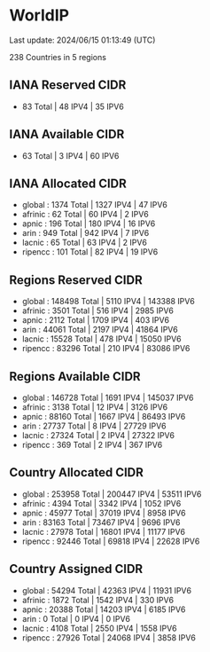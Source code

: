 # WorldIP

Last update: 2024/06/15 01:13:49 (UTC)

238 Countries in 5 regions

## IANA Reserved CIDR

- 83 Total | 48 IPV4 | 35 IPV6

## IANA Available CIDR

- 63 Total | 3 IPV4 | 60 IPV6

## IANA Allocated CIDR

- global : 1374 Total | 1327 IPV4 | 47 IPV6
- afrinic : 62 Total | 60 IPV4 | 2 IPV6
- apnic : 196 Total | 180 IPV4 | 16 IPV6
- arin : 949 Total | 942 IPV4 | 7 IPV6
- lacnic : 65 Total | 63 IPV4 | 2 IPV6
- ripencc : 101 Total | 82 IPV4 | 19 IPV6

## Regions Reserved CIDR

- global : 148498 Total | 5110 IPV4 | 143388 IPV6
- afrinic : 3501 Total | 516 IPV4 | 2985 IPV6
- apnic : 2112 Total | 1709 IPV4 | 403 IPV6
- arin : 44061 Total | 2197 IPV4 | 41864 IPV6
- lacnic : 15528 Total | 478 IPV4 | 15050 IPV6
- ripencc : 83296 Total | 210 IPV4 | 83086 IPV6

## Regions Available CIDR

- global : 146728 Total | 1691 IPV4 | 145037 IPV6
- afrinic : 3138 Total | 12 IPV4 | 3126 IPV6
- apnic : 88160 Total | 1667 IPV4 | 86493 IPV6
- arin : 27737 Total | 8 IPV4 | 27729 IPV6
- lacnic : 27324 Total | 2 IPV4 | 27322 IPV6
- ripencc : 369 Total | 2 IPV4 | 367 IPV6

## Country Allocated CIDR

- global : 253958 Total | 200447 IPV4 | 53511 IPV6
- afrinic : 4394 Total | 3342 IPV4 | 1052 IPV6
- apnic : 45977 Total | 37019 IPV4 | 8958 IPV6
- arin : 83163 Total | 73467 IPV4 | 9696 IPV6
- lacnic : 27978 Total | 16801 IPV4 | 11177 IPV6
- ripencc : 92446 Total | 69818 IPV4 | 22628 IPV6

## Country Assigned CIDR

- global : 54294 Total | 42363 IPV4 | 11931 IPV6
- afrinic : 1872 Total | 1542 IPV4 | 330 IPV6
- apnic : 20388 Total | 14203 IPV4 | 6185 IPV6
- arin : 0 Total | 0 IPV4 | 0 IPV6
- lacnic : 4108 Total | 2550 IPV4 | 1558 IPV6
- ripencc : 27926 Total | 24068 IPV4 | 3858 IPV6
